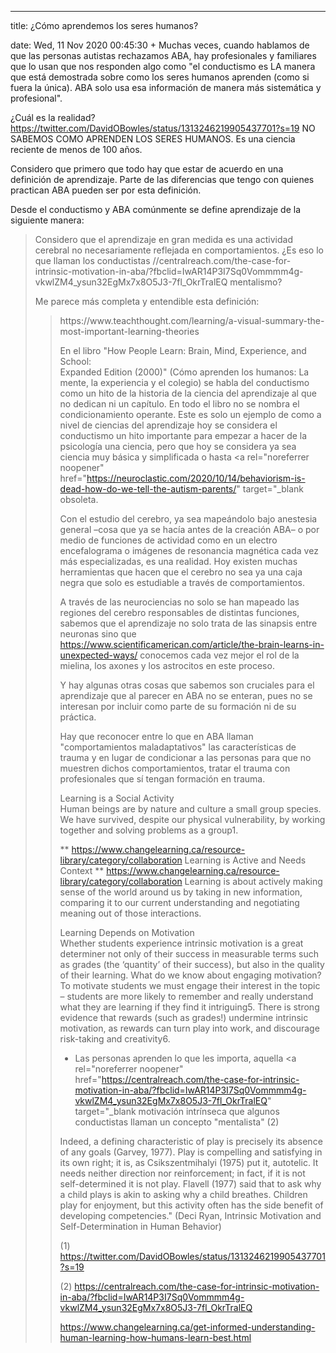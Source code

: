 ---

title: ¿Cómo aprendemos los seres humanos?

date: Wed, 11 Nov 2020 00:45:30 +
Muchas veces, cuando hablamos de que las personas autistas rechazamos ABA, hay profesionales y familiares que lo usan que nos responden algo como "el conductismo es LA manera que está demostrada sobre como los seres humanos aprenden (como si fuera la única). ABA solo usa esa información de manera más sistemática y profesional".

¿Cuál es la realidad? https://twitter.com/DavidOBowles/status/1313246219905437701?s=19 NO SABEMOS COMO APRENDEN LOS SERES HUMANOS. Es una ciencia reciente de menos de 100 años.

Considero que primero que todo hay que estar de acuerdo en una definición de aprendizaje. Parte de las diferencias que tengo con quienes practican ABA pueden ser por esta definición.

Desde el conductismo y ABA comúnmente se define aprendizaje de la siguiente manera:

<blockquote class="wp-block-quote El aprendizaje es cualquier cambio relativamente permanente en el comportamiento debido a la experiencia y la práctica.<cite>https://opentext.wsu.edu/ldaffin/chapter/module-1-the-basics-of-behavior-modification/</cite>_

Desde ahí ya me surgen muchísimas preguntas. Por ejemplo: Una persona no hablante con apraxia que aprende a leer por su cuenta pero no tiene como mostrar su aprendizaje y su comportamiento no cambia ¿realmente aprendió, según los practicantes de ABA? ¿si yo me leo un libro sobre filosofía por el placer de hacerlo y no comparto esta información con nadie ¿aprendí algo? Como autista –a quien tantas veces le han dicho "pesada", "cerebrito", "sabelotodo", etc– he aprendido a hacer de mis aprendizajes un placer personal que no siempre comparto. Sé de autistas con mayores necesidades de apoyo y personas con discapacidad intelectual que, luego de una vida de estar sometidos a ABA, aprenden a mantener sus gustos, intereses y pasiones intelectuales para sí mismos. Esto hacen ya que con frecuencia les secuestran el acceso a sus gustos para chantajearlos cuando los practicantes de ABA buscan obediencia, atención o hacerles parte de sus experimentos humanos a nombre de la recolección de datos. 

Considero que el aprendizaje en gran medida es una actividad cerebral no necesariamente reflejada en comportamientos. ¿Es eso lo que llaman los conductistas //centralreach.com/the-case-for-intrinsic-motivation-in-aba/?fbclid=IwAR14P3I7Sq0Vommmm4g-vkwlZM4_ysun32EgMx7x8O5J3-7fl_OkrTralEQ mentalismo? 

Me parece más completa y entendible esta definición:

<blockquote class="wp-block-quote En psicología y educación, el aprendizaje se define comúnmente como un proceso que reúne las influencias y experiencias cognitivas, emocionales y ambientales para adquirir, mejorar o hacer cambios en el conocimiento, las habilidades, los valores y las visiones del mundo de una persona.<cite>(Illeris, 2000; Ormorod, 1995).</cite>_

En mis distintas búsquedas de teorías del aprendizaje se encuentran consistentemente tres: el conductismo, el cognitivismo y el construccionismo. En algunas de esas búsquedas las teorías del aprendizaje pueden ser más de treinta.




Imagen con muchos cuadros de teorías de aprendizaje tomada de https://www.teachthought.com/learning/a-visual-summary-the-most-important-learning-theories

En el libro "How People Learn: Brain, Mind, Experience, and School:<br />Expanded Edition (2000)" (Cómo aprenden los humanos: La mente, la experiencia y el colegio) se habla del conductismo como un hito de la historia de la ciencia del aprendizaje al que no dedican ni un capítulo. En todo el libro no se nombra el condicionamiento operante. Este es solo un ejemplo de como a nivel de ciencias del aprendizaje hoy se considera el conductismo un hito importante para empezar a hacer de la psicología una ciencia, pero que hoy se considera ya sea ciencia muy básica y simplificada o hasta <a rel="noreferrer noopener" href="https://neuroclastic.com/2020/10/14/behaviorism-is-dead-how-do-we-tell-the-autism-parents/" target="_blank obsoleta.

Con el estudio del cerebro, ya sea mapeándolo bajo anestesia general –cosa que ya se hacía antes de la creación ABA– o por medio de funciones de actividad como en un electro encefalograma o imágenes de resonancia magnética cada vez más especializadas, es una realidad. Hoy existen muchas herramientas que hacen que el cerebro no sea ya una caja negra que solo es estudiable a través de comportamientos.

A través de las neurociencias no solo se han mapeado las regiones del cerebro responsables de distintas funciones, sabemos que el aprendizaje no solo trata de las sinapsis entre neuronas sino que https://www.scientificamerican.com/article/the-brain-learns-in-unexpected-ways/ conocemos cada vez mejor el rol de la mielina, los axones y los astrocitos en este proceso. 

Y hay algunas otras cosas que sabemos son cruciales para el aprendizaje que al parecer en ABA no se enteran, pues no se interesan por incluir como parte de su formación ni de su práctica. 

Hay que reconocer entre lo que en ABA llaman "comportamientos maladaptativos" las características de trauma y en lugar de condicionar a las personas para que no muestren dichos comportamientos, tratar el trauma con profesionales que sí tengan formación en trauma. 

Learning is a Social Activity<br />Human beings are by nature and culture a small group species. We have survived, despite our physical vulnerability, by working together and solving problems as a group1.

 ** https://www.changelearning.ca/resource-library/category/collaboration Learning is Active and Needs Context ** https://www.changelearning.ca/resource-library/category/collaboration  Learning is about actively making sense of the world around us by taking in new information, comparing it to our current understanding and negotiating meaning out of those interactions.

Learning Depends on Motivation<br>Whether students experience intrinsic motivation is a great determiner not only of their success in measurable terms such as grades (the ‘quantity’ of their success), but also in the quality of their learning. What do we know about engaging motivation? To motivate students we must engage their interest in the topic – students are more likely to remember and really understand what they are learning if they find it intriguing5. There is strong evidence that rewards (such as grades!) undermine intrinsic motivation, as rewards can turn play into work, and discourage risk-taking and creativity6.



  * Las personas aprenden lo que les importa, aquella <a rel="noreferrer noopener" href="https://centralreach.com/the-case-for-intrinsic-motivation-in-aba/?fbclid=IwAR14P3I7Sq0Vommmm4g-vkwlZM4_ysun32EgMx7x8O5J3-7fl_OkrTralEQ" target="_blank motivación intrínseca que algunos conductistas llaman un concepto "mentalista" (2)  

Indeed, a defining characteristic of play is precisely its absence of any goals (Garvey, 1977). Play is compelling and satisfying in its own right; it is, as Csikszentmihalyi (1975) put it, autotelic. It needs neither direction nor reinforcement; in fact, if it is not self-determined it is not play. Flavell (1977) said that to ask why a child plays is akin to asking why a child breathes. Children play for enjoyment, but this activity often has the side benefit of developing competencies." (Deci Ryan, Intrinsic Motivation and Self-Determination in Human Behavior) 

(1) https://twitter.com/DavidOBowles/status/1313246219905437701?s=19

(2) https://centralreach.com/the-case-for-intrinsic-motivation-in-aba/?fbclid=IwAR14P3I7Sq0Vommmm4g-vkwlZM4_ysun32EgMx7x8O5J3-7fl_OkrTralEQ

https://www.changelearning.ca/get-informed-understanding-human-learning-how-humans-learn-best.html

 


